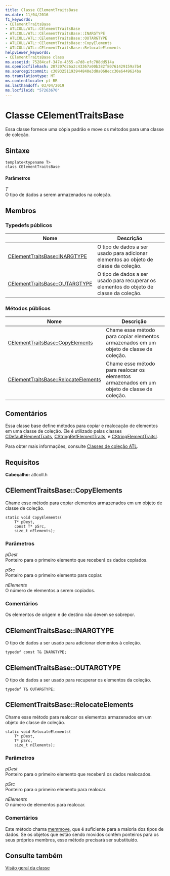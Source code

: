 ```yaml
---
title: Classe CElementTraitsBase
ms.date: 11/04/2016
f1_keywords:
- CElementTraitsBase
- ATLCOLL/ATL::CElementTraitsBase
- ATLCOLL/ATL::CElementTraitsBase::INARGTYPE
- ATLCOLL/ATL::CElementTraitsBase::OUTARGTYPE
- ATLCOLL/ATL::CElementTraitsBase::CopyElements
- ATLCOLL/ATL::CElementTraitsBase::RelocateElements
helpviewer_keywords:
- CElementTraitsBase class
ms.assetid: 75284caf-347e-4355-a7d8-efc708dd514a
ms.openlocfilehash: 207207d26a2c43367a00b382f80761429159a7b4
ms.sourcegitcommit: c3093251193944840e3d0a068ecc30e6449624ba
ms.translationtype: MT
ms.contentlocale: pt-BR
ms.lasthandoff: 03/04/2019
ms.locfileid: "57263670"
---
```

# <a name="celementtraitsbase-class"></a>Classe CElementTraitsBase

Essa classe fornece uma cópia padrão e move os métodos para uma classe de coleção.

## <a name="syntax"></a>Sintaxe

```
template<typename T>
class CElementTraitsBase
```

#### <a name="parameters"></a>Parâmetros

*T*<br/>
O tipo de dados a serem armazenados na coleção.

## <a name="members"></a>Membros

### <a name="public-typedefs"></a>Typedefs públicos

|Nome|Descrição|
|----------|-----------------|
|[CElementTraitsBase::INARGTYPE](#inargtype)|O tipo de dados a ser usado para adicionar elementos ao objeto de classe da coleção.|
|[CElementTraitsBase::OUTARGTYPE](#outargtype)|O tipo de dados a ser usado para recuperar os elementos do objeto de classe da coleção.|

### <a name="public-methods"></a>Métodos públicos

|Nome|Descrição|
|----------|-----------------|
|[CElementTraitsBase::CopyElements](#copyelements)|Chame esse método para copiar elementos armazenados em um objeto de classe de coleção.|
|[CElementTraitsBase::RelocateElements](#relocateelements)|Chame esse método para realocar os elementos armazenados em um objeto de classe de coleção.|

## <a name="remarks"></a>Comentários

Essa classe base define métodos para copiar e realocação de elementos em uma classe de coleção. Ele é utilizado pelas classes [CDefaultElementTraits](../../atl/reference/cdefaultelementtraits-class.md), [CStringRefElementTraits](../../atl/reference/cstringrefelementtraits-class.md), e [CStringElementTraitsI](../../atl/reference/cstringelementtraitsi-class.md).

Para obter mais informações, consulte [Classes de coleção ATL](../../atl/atl-collection-classes.md).

## <a name="requirements"></a>Requisitos

**Cabeçalho:** atlcoll.h

##  <a name="copyelements"></a>  CElementTraitsBase::CopyElements

Chame esse método para copiar elementos armazenados em um objeto de classe de coleção.

```
static void CopyElements(
    T* pDest,
    const T* pSrc,
    size_t nElements);
```

### <a name="parameters"></a>Parâmetros

*pDest*<br/>
Ponteiro para o primeiro elemento que receberá os dados copiados.

*pSrc*<br/>
Ponteiro para o primeiro elemento para copiar.

*nElements*<br/>
O número de elementos a serem copiados.

### <a name="remarks"></a>Comentários

Os elementos de origem e de destino não devem se sobrepor.

##  <a name="inargtype"></a>  CElementTraitsBase::INARGTYPE

O tipo de dados a ser usado para adicionar elementos à coleção.

```
typedef const T& INARGTYPE;
```

##  <a name="outargtype"></a>  CElementTraitsBase::OUTARGTYPE

O tipo de dados a ser usado para recuperar os elementos da coleção.

```
typedef T& OUTARGTYPE;
```

##  <a name="relocateelements"></a>  CElementTraitsBase::RelocateElements

Chame esse método para realocar os elementos armazenados em um objeto de classe de coleção.

```
static void RelocateElements(
    T* pDest,
    T* pSrc,
    size_t nElements);
```

### <a name="parameters"></a>Parâmetros

*pDest*<br/>
Ponteiro para o primeiro elemento que receberá os dados realocados.

*pSrc*<br/>
Ponteiro para o primeiro elemento para realocar.

*nElements*<br/>
O número de elementos para realocar.

### <a name="remarks"></a>Comentários

Este método chama [memmove](../../c-runtime-library/reference/memmove-wmemmove.md), que é suficiente para a maioria dos tipos de dados. Se os objetos que estão sendo movidos contêm ponteiros para os seus próprios membros, esse método precisará ser substituído.

## <a name="see-also"></a>Consulte também

[Visão geral da classe](../../atl/atl-class-overview.md)
